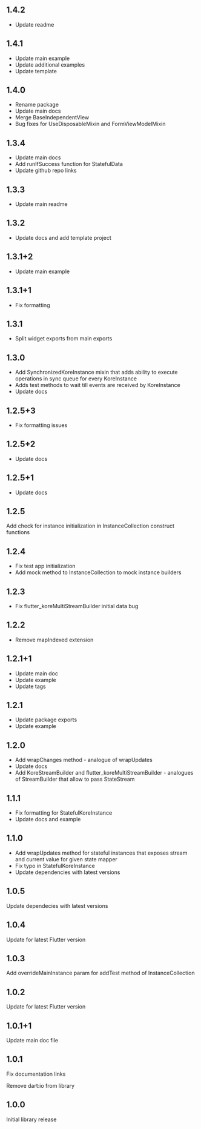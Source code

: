 ## 1.4.2

- Update readme

## 1.4.1

- Update main example
- Update additional examples
- Update template

## 1.4.0

- Rename package
- Update main docs
- Merge BaseIndependentView
- Bug fixes for UseDisposableMixin and FormViewModelMixin

## 1.3.4

- Update main docs
- Add runIfSuccess function for StatefulData
- Update github repo links

## 1.3.3

- Update main readme

## 1.3.2

- Update docs and add template project

## 1.3.1+2

- Update main example

## 1.3.1+1

- Fix formatting

## 1.3.1

- Split widget exports from main exports

## 1.3.0

- Add SynchronizedKoreInstance mixin that adds ability to execute operations in sync queue for every KoreInstance
- Adds test methods to wait till events are received by KoreInstance
- Update docs

## 1.2.5+3

- Fix formatting issues

## 1.2.5+2

- Update docs

## 1.2.5+1

- Update docs

## 1.2.5

Add check for instance initialization in InstanceCollection construct functions

## 1.2.4

- Fix test app initialization
- Add mock method to InstanceCollection to mock instance builders

## 1.2.3

- Fix flutter_koreMultiStreamBuilder initial data bug

## 1.2.2

- Remove mapIndexed extension

## 1.2.1+1

- Update main doc
- Update example
- Update tags

## 1.2.1

- Update package exports
- Update example

## 1.2.0

- Add wrapChanges method - analogue of wrapUpdates
- Update docs
- Add KoreStreamBuilder and flutter_koreMultiStreamBuilder - analogues of StreamBuilder that allow to pass StateStream

## 1.1.1

- Fix formatting for StatefulKoreInstance
- Update docs and example

## 1.1.0

- Add wrapUpdates method for stateful instances that exposes stream and current value for given state mapper
- Fix typo in StatefulKoreInstance
- Update dependencies with latest versions

## 1.0.5

Update dependecies with latest versions

## 1.0.4

Update for latest Flutter version

## 1.0.3

Add overrideMainInstance param for addTest method of InstanceCollection

## 1.0.2

Update for latest Flutter version

## 1.0.1+1

Update main doc file

## 1.0.1

Fix documentation links

Remove dart:io from library

## 1.0.0

Initial library release
